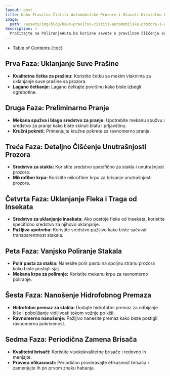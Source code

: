 ```yaml
---
layout: post
title: Kako Pravilno Čistiti Automobilske Prozore i Očuvati Kristalnu Klarost Pogleda
image: 
  path: /assets/img/blog/kako-pravilno-cistiti-automobilske-prozore-i-ocuvati-kristalnu-klarost-pogleda_poliranje-auta-ba.png
description: >
  Pročitajte na PoliranjeAutа.ba korisne savete o pravilnom čišćenju automobilskih prozora. Saznajte kako održati kristalno čist pogled i poboljšati bezbednost tokom vožnje.
---
```



- Table of Contents
{:toc}


## Prva Faza: Uklanjanje Suve Prašine

- **Kvalitetna četka za prašinu:** Koristite četku sa mekim vlaknima za uklanjanje suve prašine sa prozora.
- **Lagano četkanje:** Lagano četkajte površinu kako biste izbegli ogrebotine.

## Druga Faza: Preliminarno Pranje

- **Mekana spužva i blago sredstvo za pranje:** Upotrebite mekanu spužvu i sredstvo za pranje kako biste skinuli blatu i prljavštinu.
- **Kružni pokreti:** Primenjujte kružne pokrete za ravnomerno pranje.

## Treća Faza: Detaljno Čišćenje Unutrašnjosti Prozora

- **Sredstvo za stakla:** Koristite sredstvo specifično za stakla i unutrašnjost prozora.
- **Mikrofiber krpa:** Koristite mikrofiber krpu za brisanje unutrašnjosti prozora.

## Četvrta Faza: Uklanjanje Fleka i Traga od Insekata

- **Sredstvo za uklanjanje insekata:** Ako postoje fleke od insekata, koristite specifično sredstvo za njihovo uklanjanje.
- **Pažljiva upotreba:** Koristite sredstvo pažljivo kako biste sačuvali transparentnost stakala.

## Peta Faza: Vanjsko Poliranje Stakala

- **Polir pasta za stakla:** Nanesite polir pastu na spoljnu stranu prozora kako biste postigli sjaj.
- **Mekana krpa za poliranje:** Koristite mekanu krpu za ravnomerno poliranje.

## Šesta Faza: Nanošenje Hidrofobnog Premaza

- **Hidrofobni premaz za stakla:** Dodajte hidrofobni premaz za odbijanje kiše i poboljšanje vidljivosti tokom vožnje po kiši.
- **Ravnomerno nanošenje:** Pažljivo nanesite premaz kako biste postigli ravnomernu pokrivenost.

## Sedma Faza: Periodična Zamena Brisača

- **Kvalitetni brisači:** Koristite visokokvalitetne brisače i redovno ih menjajte.
- **Provera efikasnosti:** Periodično proveravajte efikasnost brisača i zamenjujte ih pri prvom znaku habanja.